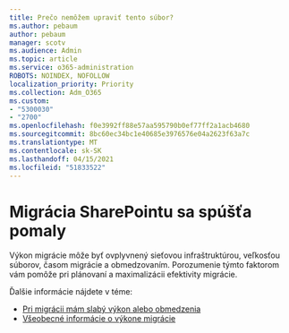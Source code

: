 ```yaml
---
title: Prečo nemôžem upraviť tento súbor?
ms.author: pebaum
author: pebaum
manager: scotv
ms.audience: Admin
ms.topic: article
ms.service: o365-administration
ROBOTS: NOINDEX, NOFOLLOW
localization_priority: Priority
ms.collection: Adm_O365
ms.custom:
- "5300030"
- "2700"
ms.openlocfilehash: f0e3992ff88e57aa595790b0ef77ff2a1acb4680
ms.sourcegitcommit: 8bc60ec34bc1e40685e3976576e04a2623f63a7c
ms.translationtype: MT
ms.contentlocale: sk-SK
ms.lasthandoff: 04/15/2021
ms.locfileid: "51833522"
---
```

# <a name="sharepoint-migration-is-running-slowly"></a>Migrácia SharePointu sa spúšťa pomaly

Výkon migrácie môže byť ovplyvnený sieťovou infraštruktúrou, veľkosťou súborov, časom migrácie a obmedzovaním. Porozumenie týmto faktorom vám pomôže pri plánovaní a maximalizácii efektivity migrácie.

Ďalšie informácie nájdete v téme:

- [Pri migrácii mám slabý výkon alebo obmedzenia](https://docs.microsoft.com/sharepointmigration/sharepoint-online-and-onedrive-migration-speed#faq-and-troubleshooting)
- [Všeobecné informácie o výkone migrácie](https://docs.microsoft.com/sharepointmigration/sharepoint-online-and-onedrive-migration-speed)
